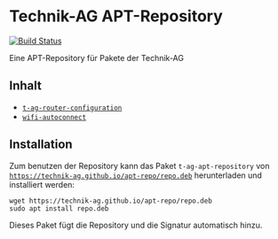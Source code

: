 # Technik-AG APT-Repository

[![Build Status](https://travis-ci.com/Technik-AG/apt-repo.svg?branch=deploy)](https://travis-ci.com/Technik-AG/apt-repo)

Eine APT-Repository für Pakete der Technik-AG

## Inhalt

* [`t-ag-router-configuration`](https://github.com/Technik-AG/router-configuration)
* [`wifi-autoconnect`](https://github.com/Technik-AG/wifi-autoconnect)

## Installation

Zum benutzen der Repository kann das Paket `t-ag-apt-repository` von [`https://technik-ag.github.io/apt-repo/repo.deb`](https://technik-ag.github.io/apt-repo/repo.deb) herunterladen und installiert werden:

```shell
wget https://technik-ag.github.io/apt-repo/repo.deb
sudo apt install repo.deb
```

Dieses Paket fügt die Repository und die Signatur automatisch hinzu.